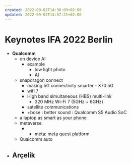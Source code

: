 ```yaml
---
created: 2022-09-02T14:30:09+02:00
updated: 2022-09-02T14:57:21+02:00
---
```

# Keynotes IFA 2022 Berlin 
- **Qualcomm**
	- on device AI
		- example 
			- low light photo
			- AI
	- snapdragon connect 
		- making 5G connectivity smarter - X70 5G
		- wifi 7
		- High band simultaneous (HBS) multi-link 
			- 320 MHz Wi-Fi 7 (5GHz + 6GHz) 
		- satellite communications
		- +bose : better sound : Qualcomm S5 Audio SoC
	- a laptop as smart as your phone
	- metaverse
		- + meta: meta quest platform
	- Qualcomm auto 
- **Arçelik**
	- 